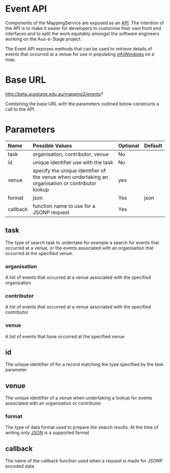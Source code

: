 <h1>Event API</h1>

Components of the MappingService are exposed as an [API](http://en.wikipedia.org/wiki/Application_programming_interface). The intention of the API is to make it easier for developers to customise their own front end interfaces and to split the work equitably amongst the software engineers working on the Aus-e-Stage project.

The Event API exposes methods that can be used to retrieve details of events that occurred at a venue for use in populating [infoWindows](http://code.google.com/apis/maps/documentation/javascript/reference.html#InfoWindow) on a map.



# Base URL #

http://beta.ausstage.edu.au/mapping2/events?

Combining the base URL with the parameters outlined below constructs a call to the API.

# Parameters #

| **Name** | **Possible Values** | **Optional** | **Default** |
|:---------|:--------------------|:-------------|:------------|
| task   | organisation, contributor, venue | No |  |
| id     | unique identifier use with the task | No |  |
| venue  | specify the unique identifier of the venue when undertaking an organisation or contributor lookup | yes |  |
| format | json | Yes | json |
| callback | function name to use for a JSONP request | Yes |  |

## task ##
The type of search task to undertake for example a search for events that occurred at a venue, or the events associated with an organisation that occurred at the specified venue.

### organisation ###

A list of events that occurred at a venue associated with the specified organisation

### contributor ###

A list of events that occurred at a venue associated with the specified contributor

### venue ###

A list of events that have occurred at the specified venue

## id ##

The unique identifier of for a record matching the type specified by the task parameter

## venue ##

The unique identifier of a venue when undertaking a lookup for events associated with an organisation or contributor

### format ###
The type of data format used to prepare the search results. At the time of writing only [JSON](http://en.wikipedia.org/wiki/JSON) is a supported format

## callback ##
The name of the callback function used when a request is made for JSONP encoded data